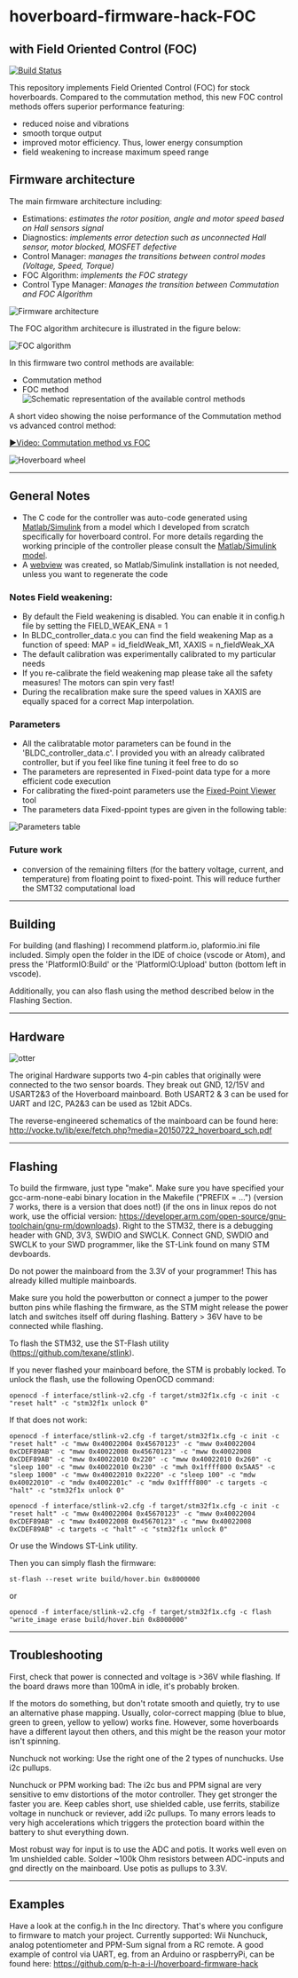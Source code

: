# hoverboard-firmware-hack-FOC
## with Field Oriented Control (FOC)
[![Build Status](https://travis-ci.com/EmanuelFeru/hoverboard-firmware-hack.svg?branch=master)](https://travis-ci.com/EmanuelFeru/hoverboard-firmware-hack)

This repository implements Field Oriented Control (FOC) for stock hoverboards. Compared to the commutation method, this new FOC control methods offers superior performance featuring:
 - reduced noise and vibrations 	
 - smooth torque output 	
 - improved motor efficiency. Thus, lower energy consumption
 - field weakening to increase maximum speed range

## Firmware architecture

The main firmware architecture including:
- Estimations: *estimates the rotor position, angle and motor speed based on Hall sensors signal*
- Diagnostics: *implements error detection such as unconnected Hall sensor, motor blocked, MOSFET defective*
- Control Manager: *manages the transitions between control modes (Voltage, Speed, Torque)*
- FOC Algorithm: *implements the FOC strategy*
- Control Type Manager: *Manages the transition between Commutation and FOC Algorithm*

![Firmware architecture](https://raw.githubusercontent.com/EmanuelFeru/hoverboard-firmware-hack-FOC/master/docs/pictures/FW_architecture.png?token=AF5B7SJJQKTGBC5O3JSJA3S5THYAC)

The FOC algorithm architecure is illustrated in the figure below:

![FOC algorithm](https://raw.githubusercontent.com/EmanuelFeru/hoverboard-firmware-hack-FOC/master/docs/pictures/FOC_algorithm.png?token=AF5B7SMHSBHOIMKNDO6MI6K5THYDQ)

In this firmware two control methods are available:
- Commutation method
- FOC method
![Schematic representation of the available control methods](https://raw.githubusercontent.com/EmanuelFeru/hoverboard-firmware-hack-FOC/master/01_Matlab/02_Figures/control_methods.png?token=AF5B7SKKAOYGW53BEGBSWBK5THYFU)


A short video showing the noise performance of the Commutation method vs advanced control method:

[►Video: Commutation method vs FOC](https://drive.google.com/file/d/1vC_kEkp2LE2lAaMCJcmK4z2m3jrPUoBD/view)

![Hoverboard wheel](https://raw.githubusercontent.com/EmanuelFeru/hoverboard-firmware-hack-FOC/master/docs/pictures/hoverboard_wheel.JPG?token=AF5B7SLDXZCN4P2IJ6WWBYC5THYIO)


---
## General Notes
 - The C code for the controller was auto-code generated using [Matlab/Simulink](https://nl.mathworks.com/solutions/embedded-code-generation.html) from a model which I developed from scratch specifically for hoverboard control. For more details regarding the working principle of the controller please consult the [Matlab/Simulink model](https://github.com/EmanuelFeru/hoverboard-firmware-hack-FOC/tree/master/01_Matlab).
 - A [webview](https://github.com/EmanuelFeru/hoverboard-firmware-hack-FOC/tree/master/01_Matlab/BLDC_controller_ert_rtw/html/webview) was created, so Matlab/Simulink installation is not needed, unless you want to regenerate the code

### Notes Field weakening:

 - By default the Field weakening is disabled. You can enable it in config.h file by setting the FIELD_WEAK_ENA = 1 
 - In BLDC_controller_data.c you can find the field weakening Map as a function of speed: MAP = id_fieldWeak_M1, XAXIS = n_fieldWeak_XA
 - The default calibration was experimentally calibrated to my particular needs
 - If you re-calibrate the field weakening map please take all the safety measures! The motors can spin very fast!
 - During the recalibration make sure the speed values in XAXIS are equally spaced for a correct Map interpolation.


### Parameters 
 - All the calibratable motor parameters can be found in the 'BLDC_controller_data.c'. I provided you with an already calibrated controller, but if you feel like fine tuning it feel free to do so 
 - The parameters are represented in Fixed-point data type for a more efficient code execution
 - For calibrating the fixed-point parameters use the [Fixed-Point Viewer](https://github.com/EmanuelFeru/FixedPointViewer) tool
 - The parameters data Fixed-ppoint types are given in the following table:

![Parameters table](https://raw.githubusercontent.com/EmanuelFeru/hoverboard-firmware-hack-FOC/master/docs/pictures/paramTable.png?token=AF5B7SPW4GUSLSRZKCAZ7WC5THY4M)


### Future work
 - conversion of the remaining filters (for the battery voltage, current, and temperature) from floating point to fixed-point. This will reduce further the SMT32 computational load

---
## Building 
For building (and flashing) I recommend platform.io, plaformio.ini file included. Simply open the folder in the IDE of choice (vscode or Atom), and press the 'PlatformIO:Build' or the 'PlatformIO:Upload' button (bottom left in vscode).

Additionally, you can also flash using the method described below in the Flashing Section.

---

## Hardware
![otter](https://raw.githubusercontent.com/EmanuelFeru/hoverboard-firmware-hack/master/pinout.png)

The original Hardware supports two 4-pin cables that originally were connected to the two sensor boards. They break out GND, 12/15V and USART2&3 of the Hoverboard mainboard.
Both USART2 & 3 can be used for UART and I2C, PA2&3 can be used as 12bit ADCs.

The reverse-engineered schematics of the mainboard can be found here:
http://vocke.tv/lib/exe/fetch.php?media=20150722_hoverboard_sch.pdf

---

## Flashing
To build the firmware, just type "make". Make sure you have specified your gcc-arm-none-eabi binary location in the Makefile ("PREFIX = ...") (version 7 works, there is a version that does not!) (if the ons in linux repos do not work, use the official version: https://developer.arm.com/open-source/gnu-toolchain/gnu-rm/downloads). Right to the STM32, there is a debugging header with GND, 3V3, SWDIO and SWCLK. Connect GND, SWDIO and SWCLK to your SWD programmer, like the ST-Link found on many STM devboards.

Do not power the mainboard from the 3.3V of your programmer! This has already killed multiple mainboards.

Make sure you hold the powerbutton or connect a jumper to the power button pins while flashing the firmware, as the STM might release the power latch and switches itself off during flashing. Battery > 36V have to be connected while flashing.

To flash the STM32, use the ST-Flash utility (https://github.com/texane/stlink).

If you never flashed your mainboard before, the STM is probably locked. To unlock the flash, use the following OpenOCD command:
```
openocd -f interface/stlink-v2.cfg -f target/stm32f1x.cfg -c init -c "reset halt" -c "stm32f1x unlock 0"
```

If that does not work:
```
openocd -f interface/stlink-v2.cfg -f target/stm32f1x.cfg -c init -c "reset halt" -c "mww 0x40022004 0x45670123" -c "mww 0x40022004 0xCDEF89AB" -c "mww 0x40022008 0x45670123" -c "mww 0x40022008 0xCDEF89AB" -c "mww 0x40022010 0x220" -c "mww 0x40022010 0x260" -c "sleep 100" -c "mww 0x40022010 0x230" -c "mwh 0x1ffff800 0x5AA5" -c "sleep 1000" -c "mww 0x40022010 0x2220" -c "sleep 100" -c "mdw 0x40022010" -c "mdw 0x4002201c" -c "mdw 0x1ffff800" -c targets -c "halt" -c "stm32f1x unlock 0"
```
```
openocd -f interface/stlink-v2.cfg -f target/stm32f1x.cfg -c init -c "reset halt" -c "mww 0x40022004 0x45670123" -c "mww 0x40022004 0xCDEF89AB" -c "mww 0x40022008 0x45670123" -c "mww 0x40022008 0xCDEF89AB" -c targets -c "halt" -c "stm32f1x unlock 0"
```
Or use the Windows ST-Link utility.

Then you can simply flash the firmware:
```
st-flash --reset write build/hover.bin 0x8000000
```
or
```
openocd -f interface/stlink-v2.cfg -f target/stm32f1x.cfg -c flash "write_image erase build/hover.bin 0x8000000"
```

---
## Troubleshooting
First, check that power is connected and voltage is >36V while flashing.
If the board draws more than 100mA in idle, it's probably broken.

If the motors do something, but don't rotate smooth and quietly, try to use an alternative phase mapping. Usually, color-correct mapping (blue to blue, green to green, yellow to yellow) works fine. However, some hoverboards have a different layout then others, and this might be the reason your motor isn't spinning.

Nunchuck not working: Use the right one of the 2 types of nunchucks. Use i2c pullups.

Nunchuck or PPM working bad: The i2c bus and PPM signal are very sensitive to emv distortions of the motor controller. They get stronger the faster you are. Keep cables short, use shielded cable, use ferrits, stabilize voltage in nunchuck or reviever, add i2c pullups. To many errors leads to very high accelerations which triggers the protection board within the battery to shut everything down.

Most robust way for input is to use the ADC and potis. It works well even on 1m unshielded cable. Solder ~100k Ohm resistors between ADC-inputs and gnd directly on the mainboard. Use potis as pullups to 3.3V.

---


## Examples

Have a look at the config.h in the Inc directory. That's where you configure to firmware to match your project.
Currently supported: Wii Nunchuck, analog potentiometer and PPM-Sum signal from a RC remote.
A good example of control via UART, eg. from an Arduino or raspberryPi, can be found here:
https://github.com/p-h-a-i-l/hoverboard-firmware-hack
